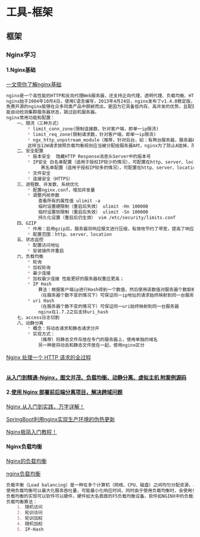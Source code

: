# 工具-框架

## 框架
### Nginx学习
#### 1.Nginx基础
[一文带你了解nginx基础](https://www.cnblogs.com/xiaoxiaotank/p/12967132.html)
```markdown
nginx是一个高性能的HTTP和反向代理Web服务器，还支持正向代理、透明代理、负载均衡、HTTP缓存等功能。
nginx始于2004年10月4日，使用C语言编写，2013年4月24日，nginx发布了v1.4.0稳定版，建议大家使用的版本高于此版本。
免费开源的nginx能够在众多同类产品中脱颖而出，是因为它具备低内存、高并发的优势，且配置简单，支持URL重写、GZIP，内置健康检查，
能自动检测集群服务器状态，跳过宕机服务器。
nginx常用功能和配置：
    一、限流（三种方式）
        * limit_conn_zone(限制连接数，针对客户端，即单一ip限流)
        * limit_req_zone(限制请求数，针对客户端，即单一ip限流)
        * ngx_http_unpstream_module（推荐，针对后台，如：有两台服务器，服务器A最大可并发处理10W条请求，服务器B最大可并发处理5W条请求，
        这样当12W请求按照负载均衡规则应当被分配给服务器A时，nginx为了防止A挂掉，所以将另外的2W分配给B）。
    二、安全配置
        * 版本安全  隐藏HTTP Response消息头Server中的版本号
        * IP安全 白名单配置（适用于授权IP较少的情况），可配置在http、server、location中
             黑名单配置（适用于授权IP较多的情况），可配置在http、server、location中
        * 文件安全
        * 连接安全（HTTPS）
    三、进程数、并发数、系统优化
        * 配置nginx.conf，增加并发量
        * 调整内核参数
            查看所有的属性值 ulimit -a
            临时设置硬限制（重启后失效） ulimit -Hn 100000
            临时设置软限制（重启后失效） ulimit -Sn 100000
            持久化设置（重启后仍生效） vim /etc/security/limits.conf
    四、GZIP
        * 作用：启用gzip后，服务器将响应报文进行压缩，有效地节约了带宽，提高了响应至客户端的速度。当然，压缩会消耗nginx所在电脑的cpu
        * 配置范围：http、server、location
    五、状态监控
        * 配置访问地址
        * 安装插件并重启
    六、负载均衡
        * 轮询
        * 加权轮询
        * 最少连接
        * 加权最少连接 性能更好的服务器权重应更高；
        * IP Hash
            算法：根据客户端ip进行Hash得到一个数值，然后使用该数值对服务器个数取模，得到的结果就是映射的服务器序号。
            （在服务器个数不变的情况下）可保证同一ip地址的请求始终映射到同一台服务器，解决了session共享问题。
        * uri Hash
            （在服务器个数不变的情况下）可保证同一uri始终映射到同一台服务器
            nginx在1.7.2之后支持uri_hash
    七、access日志切割
    八、动静分离
        * 概念：将动态请求和静态请求分开
        * 实现方式：
            （推荐）将静态文件存放在专门的服务器上，使用单独的域名
            另一种是将动态和静态文件放在一起，使用nginx区分
```
[Nginx 处理一个 HTTP 请求的全过程](https://www.cnblogs.com/iziyang/p/12933565.html)
```markdown

```
#### [ 从入门到精通-Nginx，图文并茂、负载均衡、动静分离、虚拟主机 附案例源码](https://www.cnblogs.com/chenyanbin/p/12521296.html)

#### 2.[使用 Nginx 部署前后端分离项目，解决跨域问题](https://www.cnblogs.com/lenve/p/11576581.html)

[Nginx 从入门到实践，万字详解！](https://mp.weixin.qq.com/s?__biz=Mzg2OTA0Njk0OA==&mid=2247486730&idx=1&sn=2031330f25c91be1b1bbb4b48aeba63e&chksm=cea242c1f9d5cbd7896d2f3ccdc474afcba389e1f469bda8e125ee5e9cac3d68588eeb675dd6&mpshare=1&scene=23&srcid=&sharer_sharetime=1588724499740&sharer_shareid=d812adcc01829f0f7f8fb06aea118511#rd)

[SpringBoot利用nginx实现生产环境的伪热更新](https://www.cnblogs.com/fishpro/p/spring-boot-study-hotstart.html)

[Nginx极简入门教程！](https://www.cnblogs.com/lenve/p/10977548.html)
#### Nginx负载均衡
[Nginx的负载均衡](https://www.cnblogs.com/death00/p/11611672.html)

[nginx负载均衡](https://www.cnblogs.com/helloxiaoduan/p/12586307.html)
```markdown
负载平衡（Load balancing）是一种在多个计算机（网络、CPU、磁盘）之间均匀分配资源，以提高资源利用的技术。
使用负载均衡可以最大化服务吞吐量，可能最小化响应时间，同时由于使用负载均衡时，会使用多个服务器节点代单点服务，也提高了服务的可用性。
负载均衡的实现可以软件可以硬件，硬件如大名鼎鼎的F5负载均衡设备，软件如NGINX中的负载均衡实现，又如SpringcloudRibbon组件中的负载均衡实现。
负载均衡算法：
    1. 随机访问
    2. 轮训访问
    3. 轮训加权
    4. 随机加权
    5. IP-Hash
```
## 
